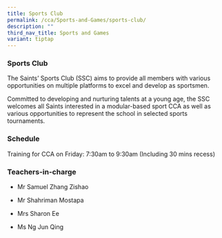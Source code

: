 ```yaml
---
title: Sports Club
permalink: /cca/Sports-and-Games/sports-club/
description: ""
third_nav_title: Sports and Games
variant: tiptap
---
```

<h3>Sports Club</h3>
<p>The Saints’ Sports Club (SSC) aims to provide all members with various
opportunities on multiple platforms to excel and develop as sportsmen.</p>
<p>Committed to developing and nurturing talents at a young age, the SSC
welcomes all Saints interested in a modular-based sport CCA as well as
various opportunities to represent the school in selected sports tournaments.</p>
<h3>Schedule</h3>
<p>Training for CCA on Friday: 7:30am to 9:30am (Including 30 mins recess)</p>
<h3>Teachers-in-charge</h3>
<ul data-tight="true" class="tight">
<li>
<p>Mr Samuel Zhang Zishao</p>
</li>
<li>
<p>Mr Shahriman Mostapa</p>
</li>
<li>
<p>Mrs Sharon Ee</p>
</li>
<li>
<p>Ms Ng Jun Qing</p>
</li>
</ul>
<p></p>